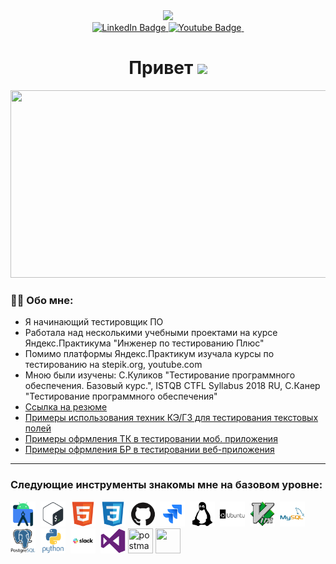 <div id="header" align="center">
  <img src="https://media.giphy.com/media/kE2XdWwe9WMRF6FXdk/giphy.gif" width="100"/>
</div>

<div id="badges" align="center">
  <a href="https://t.me/Elena_Stashev">
    <img src="https://img.shields.io/badge/Telegram-blue?logo=telegram&logoColor=white&style=plastic" alt="LinkedIn Badge"/>
  </a>
  <a href="lenastashevskaya@gmail.com">
    <img src="https://img.shields.io/badge/gmail-red?logo=gmail&logoColor=white&style=plastic" alt="Youtube Badge"/>
  </a>
  <img src="https://komarev.com/ghpvc/?username=ElenaStashevskaya&style=plastic&color=blue" alt=""/>
  <h1>
    Привет
    <img src="https://media.giphy.com/media/hvRJCLFzcasrR4ia7z/giphy.gif" width="30px"/>
  </h1>
</div>

<div align="center">
  <img src="https://media.giphy.com/media/gG6OcTSRWaSis/giphy.gif" width="600" height="300"/>
</div>


### :woman_technologist: Обо мне:

 - Я начинающий тестировщик ПО
 - Работала над несколькими учебными проектами на курсе Яндекс.Практикума "Инженер по тестированию Плюс"
 - Помимо платформы Яндекс.Практикум изучала курсы по тестированию на stepik.org, youtube.com
 - Мною были изучены: С.Куликов "Тестирование программного обеспечения. Базовый курс.", ISTQB CTFL  Syllabus 2018 RU, C.Канер "Тестирование программного обеспечения"
 - <a href="https://hh.ru/resume/8c89ace4ff0be663a20039ed1f7a5677314879">Ссылка на резюме</a>
 - <a href="https://docs.google.com/spreadsheets/d/1TRj6rlmVSTBsfBipSDpI--QSCuTasQXfEUwtNWqYzyI/edit?usp=sharing">Примеры использования техник КЭ/ГЗ для тестирования текстовых полей</a>
 - <a href="https://tms.devexplab.ru/projects/6-sprint-tc/testcases">Примеры офрмления ТК в тестировании моб. приложения</a>
 - <a href="https://tracker.yandex.ru/pages/projects/1127/issues">Примеры офрмления БР в тестировании веб-приложения</a>
 
---
### Следующие инструменты знакомы мне на базовом уровне:

<div>
  <img src="https://github.com/devicons/devicon/blob/master/icons/androidstudio/androidstudio-original.svg" title="androidstudio" alt="androidstudio" width="40" height="40"/>&nbsp;
  <img src="https://github.com/devicons/devicon/blob/master/icons/bash/bash-original.svg" title="bash" alt="bash" width="40" height="40"/>&nbsp;
  <img src="https://github.com/devicons/devicon/blob/master/icons/html5/html5-original.svg" title="html5" alt="html5" width="40" height="40"/>&nbsp;
  <img src="https://github.com/devicons/devicon/blob/master/icons/css3/css3-original.svg" title="css3" alt="css3" width="40" height="40"/>&nbsp;
  <img src="https://github.com/devicons/devicon/blob/master/icons/github/github-original.svg" title="github" alt="github" width="40" height="40"/>&nbsp;
  <img src="https://github.com/devicons/devicon/blob/master/icons/jira/jira-original.svg" title="jira" alt="jira " width="40" height="40"/>&nbsp;
  <img src="https://github.com/devicons/devicon/blob/master/icons/linux/linux-plain.svg"  title="linux" alt="linux" width="40" height="40"/>&nbsp;
  <img src="https://github.com/devicons/devicon/blob/master/icons/ubuntu/ubuntu-plain-wordmark.svg" title="ubuntu" alt="ubuntu" width="40" height="40"/>&nbsp;
  <img src="https://github.com/devicons/devicon/blob/master/icons/vim/vim-original.svg" title="vim" alt="vim" width="40" height="40"/>&nbsp;
  <img src="https://github.com/devicons/devicon/blob/master/icons/mysql/mysql-original-wordmark.svg" title="mysql" alt="mysql" width="40" height="40"/>&nbsp;
  <img src="https://github.com/devicons/devicon/blob/master/icons/postgresql/postgresql-original-wordmark.svg" title="postgresql"  alt="postgresql" width="40" height="40"/>&nbsp;  
  <img src="https://github.com/devicons/devicon/blob/master/icons/python/python-original-wordmark.svg" title="python" alt="python" width="40" height="40"/>&nbsp;
  <img src="https://github.com/devicons/devicon/blob/master/icons/slack/slack-original-wordmark.svg" title="slack" alt="slack" width="40" height="40"/>&nbsp;
  <img src="https://github.com/devicons/devicon/blob/master/icons/visualstudio/visualstudio-plain.svg" title="visualstudio" **alt="visualstudio" width="40" height="40"/>
  <img src="https://github.com/gerardpuigl/Technology-Stack-Icons/blob/main/Logos/postman.svg" title="postman" **alt="postman" width="40" height="40"/>
  <img src="https://github.com/file-icons/icons/blob/master/svg/VirtualBox.svg" **alt="VirtualBox" width="40" height="40"/>
</div>
